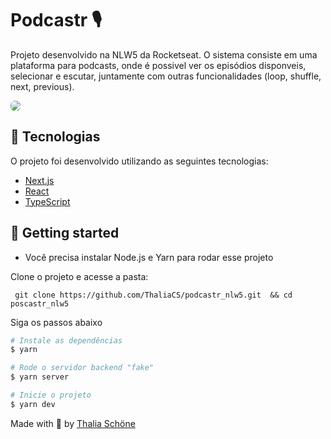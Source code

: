 # Podcastr 🎙
Projeto desenvolvido na NLW5 da Rocketseat. O sistema consiste em uma plataforma para podcasts, onde é possivel ver os episódios disponveis, selecionar e escutar, juntamente com outras funcionalidades (loop, shuffle, next, previous).

<img style="border-radius: 6px" src="https://i.imgur.com/i0Gjex0.png"/>


## 🧪 Tecnologias
O projeto foi desenvolvido utilizando as seguintes tecnologias: 


- [Next.js](https://nextjs.org/)
- [React](https://reactjs.org)
- [TypeScript](https://www.typescriptlang.org/)

## 🚀 Getting started

- Você precisa instalar Node.js e Yarn para rodar esse projeto

Clone o projeto e acesse a pasta: 

``` git clone https://github.com/ThaliaCS/podcastr_nlw5.git  && cd poscastr_nlw5```

Siga os passos abaixo
```bash
# Instale as dependências
$ yarn

# Rode o servidor backend "fake"
$ yarn server

# Inicie o projeto
$ yarn dev
```
Made with  🖤  by <a href="https://www.linkedin.com/in/thalia-schone/">Thalia Schöne</a>
